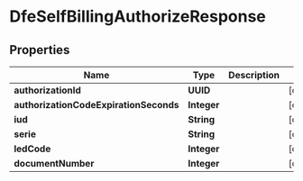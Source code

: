 

# DfeSelfBillingAuthorizeResponse


## Properties

| Name | Type | Description | Notes |
|------------ | ------------- | ------------- | -------------|
|**authorizationId** | **UUID** |  |  [optional] |
|**authorizationCodeExpirationSeconds** | **Integer** |  |  [optional] |
|**iud** | **String** |  |  [optional] |
|**serie** | **String** |  |  [optional] |
|**ledCode** | **Integer** |  |  [optional] |
|**documentNumber** | **Integer** |  |  [optional] |



